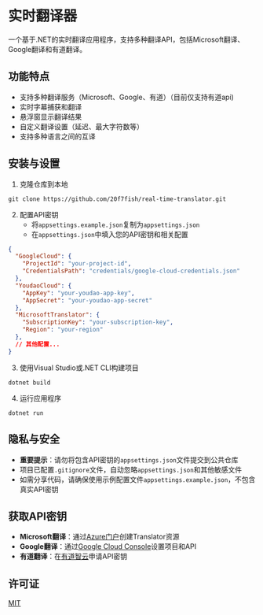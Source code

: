 # 实时翻译器

一个基于.NET的实时翻译应用程序，支持多种翻译API，包括Microsoft翻译、Google翻译和有道翻译。

## 功能特点

- 支持多种翻译服务（Microsoft、Google、有道）（目前仅支持有道api)
- 实时字幕捕获和翻译
- 悬浮窗显示翻译结果
- 自定义翻译设置（延迟、最大字符数等）
- 支持多种语言之间的互译

## 安装与设置

1. 克隆仓库到本地
```
git clone https://github.com/20f7fish/real-time-translator.git
```

2. 配置API密钥
   - 将`appsettings.example.json`复制为`appsettings.json`
   - 在`appsettings.json`中填入您的API密钥和相关配置

```json
{
  "GoogleCloud": {
    "ProjectId": "your-project-id",
    "CredentialsPath": "credentials/google-cloud-credentials.json"
  },
  "YoudaoCloud": {
    "AppKey": "your-youdao-app-key",
    "AppSecret": "your-youdao-app-secret"
  },
  "MicrosoftTranslator": {
    "SubscriptionKey": "your-subscription-key",
    "Region": "your-region"
  },
  // 其他配置...
}
```

3. 使用Visual Studio或.NET CLI构建项目
```
dotnet build
```

4. 运行应用程序
```
dotnet run
```

## 隐私与安全

- **重要提示**：请勿将包含API密钥的`appsettings.json`文件提交到公共仓库
- 项目已配置`.gitignore`文件，自动忽略`appsettings.json`和其他敏感文件
- 如需分享代码，请确保使用示例配置文件`appsettings.example.json`，不包含真实API密钥

## 获取API密钥

- **Microsoft翻译**：通过[Azure门户](https://portal.azure.com/)创建Translator资源
- **Google翻译**：通过[Google Cloud Console](https://console.cloud.google.com/)设置项目和API
- **有道翻译**：在[有道智云](https://ai.youdao.com/)申请API密钥

## 许可证

[MIT](LICENSE) 